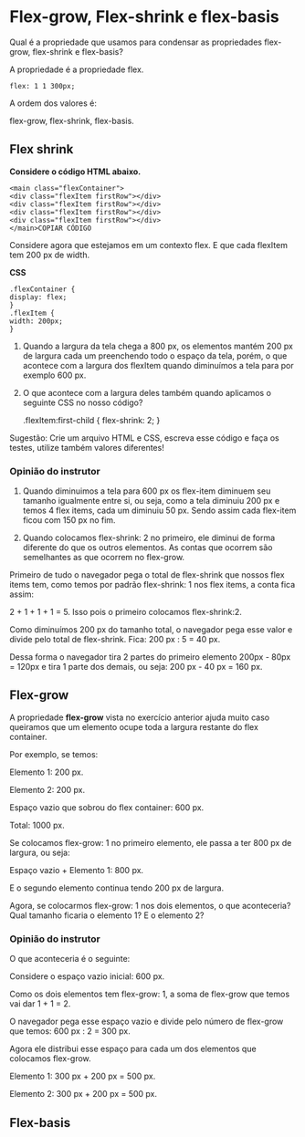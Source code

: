 # Flex-grow, Flex-shrink e flex-basis

Qual é a propriedade que usamos para condensar as propriedades flex-grow, flex-shrink e flex-basis?

A propriedade é a propriedade flex.

    flex: 1 1 300px;
    
A ordem dos valores é:

flex-grow, flex-shrink, flex-basis.

## Flex shrink

**Considere o código HTML abaixo.**

    <main class="flexContainer">        
    <div class="flexItem firstRow"></div>
    <div class="flexItem firstRow"></div>
    <div class="flexItem firstRow"></div>
    <div class="flexItem firstRow"></div>
    </main>COPIAR CÓDIGO

Considere agora que estejamos em um contexto flex. E que cada flexItem tem 200 px de width.

**CSS**

    .flexContainer {
    display: flex;
    }
    .flexItem {
    width: 200px;
    }

1) Quando a largura da tela chega a 800 px, os elementos mantém 200 px de largura cada um preenchendo todo o espaço da tela, porém, o que acontece com a largura dos flexItem quando diminuímos a tela para por exemplo 600 px.

2) O que acontece com a largura deles também quando aplicamos o seguinte CSS no nosso código?

    .flexItem:first-child {
    flex-shrink: 2;
    }

Sugestão: Crie um arquivo HTML e CSS, escreva esse código e faça os testes, utilize também valores diferentes!

### Opinião do instrutor

1) Quando diminuimos a tela para 600 px os flex-item diminuem seu tamanho igualmente entre si, ou seja, como a tela diminuiu 200 px e temos 4 flex items, cada um diminuiu 50 px. Sendo assim cada flex-item ficou com 150 px no fim.

2) Quando colocamos flex-shrink: 2 no primeiro, ele diminui de forma diferente do que os outros elementos. As contas que ocorrem são semelhantes as que ocorrem no flex-grow.

Primeiro de tudo o navegador pega o total de flex-shrink que nossos flex items tem, como temos por padrão flex-shrink: 1 nos flex items, a conta fica assim:

2 + 1 + 1 + 1 = 5. Isso pois o primeiro colocamos flex-shrink:2.

Como diminuímos 200 px do tamanho total, o navegador pega esse valor e divide pelo total de flex-shrink. Fica: 200 px : 5 = 40 px.

Dessa forma o navegador tira 2 partes do primeiro elemento 200px - 80px = 120px e tira 1 parte dos demais, ou seja: 200 px - 40 px = 160 px.

## Flex-grow

A propriedade **flex-grow** vista no exercício anterior ajuda muito caso queiramos que um elemento ocupe toda a largura restante do flex container.

Por exemplo, se temos:

Elemento 1: 200 px.

Elemento 2: 200 px.

Espaço vazio que sobrou do flex container: 600 px.

Total: 1000 px.

Se colocamos flex-grow: 1 no primeiro elemento, ele passa a ter 800 px de largura, ou seja:

Espaço vazio + Elemento 1: 800 px.

E o segundo elemento continua tendo 200 px de largura.

Agora, se colocarmos flex-grow: 1 nos dois elementos, o que aconteceria? Qual tamanho ficaria o elemento 1? E o elemento 2?

### Opinião do instrutor

O que aconteceria é o seguinte:

Considere o espaço vazio inicial: 600 px.

Como os dois elementos tem flex-grow: 1, a soma de flex-grow que temos vai dar 1 + 1 = 2.

O navegador pega esse espaço vazio e divide pelo número de flex-grow que temos: 600 px : 2 = 300 px.

Agora ele distribui esse espaço para cada um dos elementos que colocamos flex-grow.

Elemento 1: 300 px + 200 px = 500 px.

Elemento 2: 300 px + 200 px = 500 px.

## Flex-basis